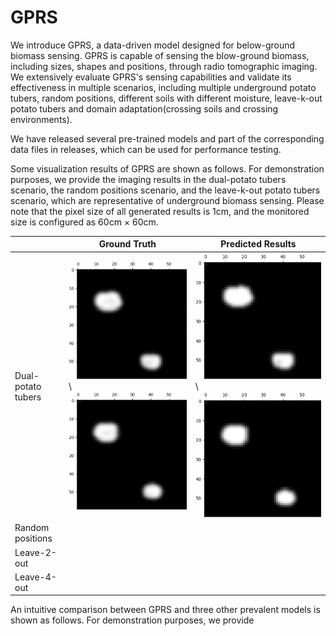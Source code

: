# GPRS
We introduce GPRS, a data-driven model designed for below-ground biomass sensing. GPRS is capable of sensing the blow-ground biomass, including sizes, shapes and positions, through radio tomographic imaging. We extensively evaluate GPRS's sensing capabilities and validate its effectiveness in multiple scenarios, including multiple underground potato tubers, random positions, different soils with different moisture, leave-k-out potato tubers and domain adaptation(crossing soils and crossing environments). 

We have released several pre-trained models and part of the corresponding data files in releases, which can be used for performance testing. 

Some visualization results of GPRS are shown as follows. For demonstration purposes, we provide the imaging results in the dual-potato tubers scenario, the random positions scenario, and the leave-k-out potato tubers scenario, which are representative of underground biomass sensing. Please note that the pixel size of all generated results is 1cm, and the monitored size is configured as 60cm $\times$ 60cm. 

|               | Ground Truth |Predicted Results|
| ------------- | -------------| -------------   |
|Dual-potato tubers|![](https://github.com/IPSN2024/GPRS/blob/main/Img/double_3.png) \ ![](https://github.com/IPSN2024/GPRS/blob/main/Img/double_4.png)|![](https://github.com/IPSN2024/GPRS/blob/main/Img/double_3_g.png) \ ![](https://github.com/IPSN2024/GPRS/blob/main/Img/double_4_g.png) |
|Random positions| | |
|Leave-2-out| | |
|Leave-4-out| | |


An intuitive comparison between GPRS and three other prevalent models is shown as follows. For demonstration purposes, we provide 
